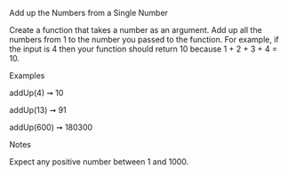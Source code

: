 Add up the Numbers from a Single Number

Create a function that takes a number as an argument. Add up all the numbers from 1 to the number you passed to the function. For example, if the input is 4 then your function should return 10 because 1 + 2 + 3 + 4 = 10.

Examples

addUp(4) ➞ 10

addUp(13) ➞ 91

addUp(600) ➞ 180300

Notes

Expect any positive number between 1 and 1000.